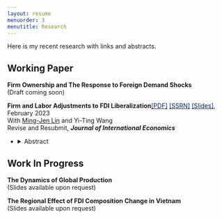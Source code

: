 ```yaml
---
layout: resume
menuorder: 3
menutitle: Research
---
```


Here is my recent research with links and abstracts. 

## Working Paper
**Firm Ownership and The Response to Foreign Demand Shocks** <br>
(Draft coming soon)
  
**Firm and Labor Adjustments to FDI Liberalization**<a href="https://sungjuwu.github.io/documents/CNFDI_paper.pdf" target="_blank"><span style="color:#012169">[PDF]</span></a> <a href="https://papers.ssrn.com/sol3/papers.cfm?abstract_id=4347657" target="_blank"><span style="color:#012169">[SSRN]</span></a> <a href="https://sungjuwu.github.io/documents/CNFDI_slides.pdf" target="_blank"><span style="color:#012169">[Slides]</span></a>, February 2023 <br> 
With <a href="https://economicsatntu.wixsite.com/ming-jen-lin" target="_blank">Ming-Jen Lin</a> and Yi-Ting Wang <br>
Revise and Resubmit, <em>**Journal of International Economics**</em>
- <details><summary>Abstract</summary><p>This paper studies how liberalizing outward foreign direct investments (FDI) affects manufacturers' engagement in global production and their domestic workers' labor market outcomes. Focusing on a liberalization policy in 2001 by the government of Taiwan that allowed 122 electronic products to be produced in China, we estimate its effect on Taiwanese electronic manufacturers and their domestic workers. Employing a matched difference-in-differences strategy, we find that the manufacturers targeted by the policy were on average 16% more likely to invest in China relative to the non-targeted ones. Correspondingly, the domestic workers initially employed by the targeted manufacturers were on average more likely to change their jobs, stay employed for fewer years, and have lower wages in subsequent years relative to those employed by the non-targeted ones. The worker-level effects of the policy exhibited substantial heterogeneity across the initial wage distribution, with the top-decile workers benefiting and the other workers losing on average.</p></details>


## Work In Progress
**The Dynamics of Global Production** <br>
(Slides available upon request)

**The Regional Effect of FDI Composition Change in Vietnam** <br>
(Slides available upon request)
